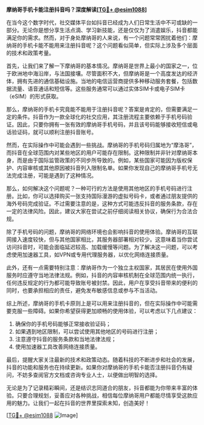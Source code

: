**摩纳哥手机卡能注册抖音吗？深度解读[[TG💪+ @esim1088](https://t.me/s/esim1088)]**

在当今这个数字时代，社交媒体平台如抖音已经成为人们日常生活中不可或缺的一部分。无论你是想分享生活点滴、学习新技能，还是仅仅为了消遣娱乐，抖音都能满足你的需求。然而，对于身处摩纳哥的人来说，有一个问题常常困扰着他们：摩纳哥的手机卡能不能用来注册抖音呢？这个问题看似简单，但实际上涉及多个层面的技术和政策考量。

首先，让我们来了解一下摩纳哥的基本情况。摩纳哥是世界上最小的国家之一，位于欧洲地中海沿岸，与法国接壤。尽管面积不大，但摩纳哥是一个高度发达的经济体，拥有先进的通信基础设施。当地的电信运营商提供多种移动服务套餐，包括数据流量、语音通话和短信等。这些服务通常可以通过实体SIM卡或电子SIM卡（eSIM）的形式获取。

那么，摩纳哥的手机卡究竟能不能用于注册抖音呢？答案是肯定的，但需要满足一定的条件。抖音作为一款全球化的社交应用，其注册流程主要依赖于手机号码验证。因此，只要你拥有一张有效的摩纳哥手机号码，并且该号码能够接收短信或电话验证码，就可以顺利注册抖音账号。

然而，在实际操作中可能会遇到一些挑战。摩纳哥的手机号码归属地为“摩洛哥”，而抖音在全球范围内对某些地区的用户可能存在限制。这种限制并非针对摩纳哥本身，而是由于国际监管政策的不同步所导致的。例如，某些国家可能因为版权保护、内容审核或其他原因被抖音列入限制名单。如果你发现自己的摩纳哥手机号无法完成注册，可能是遇到了这种情况。

那么，如何解决这个问题呢？一种可行的方法是使用其他地区的手机号码进行注册。比如，你可以选择购买一张支持国际漫游的虚拟号码卡，或者通过朋友提供的海外号码完成验证。不过需要注意的是，这种方式可能违反抖音的服务条款，存在一定的法律风险。因此，建议大家在尝试之前仔细阅读相关协议，确保行为合法合规。

除了手机号码的问题，摩纳哥的网络环境也会影响抖音的使用体验。摩纳哥的互联网接入速度较快，但与其他国家相比，其服务器部署相对较少。这意味着当你尝试访问抖音时，可能会面临延迟较高、加载缓慢等问题。为了解决这一问题，可以考虑使用加速器工具，如VPN或专用代理服务器，以优化网络连接质量。

此外，还有一点需要特别注意：摩纳哥作为一个独立主权国家，其居民在使用外国服务时应遵守当地法律法规。例如，抖音的内容审核机制在全球范围内统一执行，任何违反规定的行为都可能导致账号被封禁。因此，用户在享受抖音带来的便利的同时，也要承担相应的责任，避免发布敏感信息或参与不当活动。

综上所述，摩纳哥的手机卡原则上是可以用来注册抖音的，但在实际操作中可能需要克服一些障碍。如果你希望获得更加顺畅的使用体验，可以考虑以下几点建议：

1. 确保你的手机号码能够正常接收验证码；
2. 如果遇到地区限制，可以尝试使用其他地区的号码进行注册；
3. 注意遵守抖音的服务条款和当地法律法规；
4. 使用加速器工具改善网络连接质量。

最后，提醒大家关注最新的技术和政策动态。随着科技的不断进步和社会的发展，抖音的功能和服务也在持续更新。如果你对摩纳哥的手机卡能否注册抖音仍有疑问，不妨多查阅官方文档或咨询专业人士，以便做出明智的选择。

无论是为了记录精彩瞬间，还是结识志同道合的朋友，抖音都能为你带来丰富的体验。只要合理规划，妥善应对各种挑战，相信每位摩纳哥用户都能尽情享受这款应用的魅力。让我们一起在抖音的世界里探索未知，创造美好！

[[TG💪+ @esim1088](https://t.me/s/esim1088) ![Image](https://i.postimg.cc/4NQfJmqS/Snipaste-2025-05-13-00-14-12.png)]